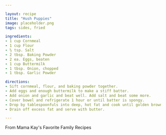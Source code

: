 ```yaml
---

layout: recipe
title: "Hush Puppies"
image: placeholder.png
tags: sides, fried

ingredients:
- 1 cup Cornmeal
- 1 cup Flour
- ½ tsp. Salt
- 2 tbsp. Baking Powder
- 2 ea. Eggs, beaten
- 1 cup Buttermilk
- 1 tbsp. Onion, chopped
- 1 tbsp. Garlic Powder

directions:
- Sift cornmeal, flour, and baking powder together.
- Add eggs and enough buttermilk to make a stiff batter.
- Add onion and garlic and beat well. Add salt and beat some more.
- Cover bowel and refrigerate 1 hour or until batter is spongy.
- Drop by tablespoonfuls into deep, hot fat and cook until golden brown.
- Drain off excess fat and serve with butter.

---
```


From Mama Kay's Favorite Family Recipes